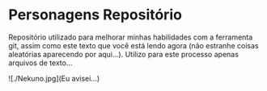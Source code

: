 # Personagens Repositório

Repositório utilizado para melhorar minhas habilidades com a ferramenta git, assim como este texto que você está lendo agora (não estranhe coisas aleatórias aparecendo por aqui...). Utilizo para este processo apenas arquivos de texto...

![./Nekuno.jpg](Eu avisei...)

